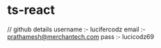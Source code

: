 # ts-react
// github details
username :- lucifercodz
email    :- prathamesh@merchantech.com
pass     :- lucicodz69